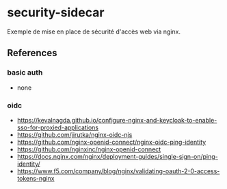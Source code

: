 # security-sidecar

Exemple de mise en place de sécurité d'accès web via nginx.


## References

### basic auth

* none

### oidc 

* https://kevalnagda.github.io/configure-nginx-and-keycloak-to-enable-sso-for-proxied-applications
* https://github.com/jirutka/nginx-oidc-njs
* https://github.com/nginx-openid-connect/nginx-oidc-ping-identity
* https://github.com/nginxinc/nginx-openid-connect
* https://docs.nginx.com/nginx/deployment-guides/single-sign-on/ping-identity/
* https://www.f5.com/company/blog/nginx/validating-oauth-2-0-access-tokens-nginx